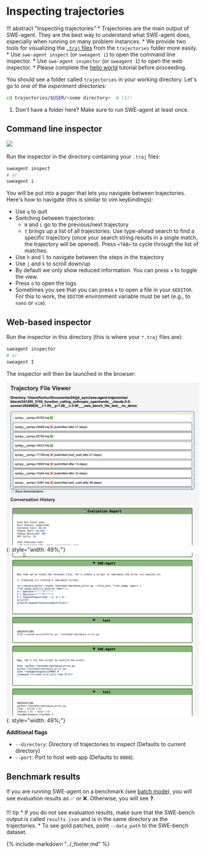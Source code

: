 # Inspecting trajectories

!!! abstract "Inspecting trajectories"
    * Trajectories are the main output of SWE-agent. They are the best way to understand what SWE-agent does, especially when running on many problem instances.
    * We provide two tools for visualizing the [`.traj` files](trajectories.md) from the `trajectories` folder more easily.
    * Use `swe-agent inspect` (or `sweagent i`) to open the command line inspector.
    * Use `swe-agent inspector` (or `sweagent I`) to open the web inspector.
    * Please complete the [hello world](hello_world.md) tutorial before proceeding.

You should see a folder called `trajectories` in your working directory. Let's go to one of the *experiment directories*:

```bash
cd trajectories/$USER/<some directory>  # (1)!
```

1. Don't have a folder here? Make sure to run SWE-agent at least once.

## Command line inspector

<img src="https://github.com/user-attachments/assets/808a1a9c-69c2-47c2-bd65-b50a16a03711">

Run the inspector in the directory containing your `.traj` files:

```bash
sweagent inspect
# or
sweagent i
```

You will be put into a pager that lets you navigate between trajectories.
Here's how to navigate (this is similar to vim keybindings):

* Use `q` to quit
* Switching between trajectories:
    * `H` and `L` go to the previous/next trajectory
    * `t` brings up a list of all trajectories. Use type-ahead search to find a specific trajectory (once your search string results in a single match, the trajectory will be opened). Press `<TAB>` to cycle through the list of matches.
* Use `h` and `l` to navigate between the steps in the trajectory
* Use `j` and `k` to scroll down/up
* By default we only show reduced information. You can press `v` to toggle the view.
* Press `o` to open the logs
* Sometimes you see that you can press `e` to open a file in your `$EDITOR`. For this to work, the `EDITOR` environment variable must be set (e.g., to `nano` or `vim`).

## Web-based inspector


Run the inspector in this directory (this is where your `*.traj` files are):

```bash
sweagent inspector
# or
sweagent I
```
The inspector will then be launched in the browser:

![trajectory inspector](../assets/inspector_1.png){: style="width: 49%;"}
![trajectory inspector](../assets/inspector_2.png){: style="width: 49%;"}

**Additional flags**

- `--directory`: Directory of trajectories to inspect (Defaults to current directory)
- `--port`: Port to host web app (Defaults to `8000`).

## Benchmark results

If you are running SWE-agent on a benchmark (see [batch mode](batch_mode.md)), you will see evaluation results as ✅ or ❌.
Otherwise, you will see ❓.

!!! tip
    * If you do not see evaluation results, make sure that the SWE-bench output
      is called `results.json` and is in the same directory as the trajectories.
    * To see gold patches, point `--data_path` to the SWE-bench dataset.


{% include-markdown "../_footer.md" %}

